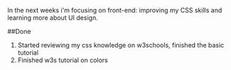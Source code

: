 In the next weeks i'm focusing on front-end: improving my CSS skills and learning more about UI design. 

##Done

1. Started reviewing my css knowledge on w3schools, finished the basic tutorial
2. Finished w3s tutorial on colors